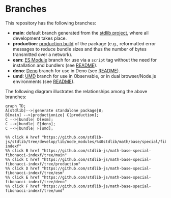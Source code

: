 <!--

@license Apache-2.0

Copyright (c) 2022 The Stdlib Authors.

Licensed under the Apache License, Version 2.0 (the "License");
you may not use this file except in compliance with the License.
You may obtain a copy of the License at

    http://www.apache.org/licenses/LICENSE-2.0

Unless required by applicable law or agreed to in writing, software
distributed under the License is distributed on an "AS IS" BASIS,
WITHOUT WARRANTIES OR CONDITIONS OF ANY KIND, either express or implied.
See the License for the specific language governing permissions and
limitations under the License.

-->

# Branches

This repository has the following branches:

-   **main**: default branch generated from the [stdlib project][stdlib-url], where all development takes place.
-   **production**: [production build][production-url] of the package (e.g., reformatted error messages to reduce bundle sizes and thus the number of bytes transmitted over a network).
-   **esm**: [ES Module][esm-url] branch for use via a `script` tag without the need for installation and bundlers (see [README][esm-readme]).
-   **deno**: [Deno][deno-url] branch for use in Deno (see [README][deno-readme]).
-   **umd**: [UMD][umd-url] branch for use in Observable, or in dual browser/Node.js environments (see [README][umd-readme]).

The following diagram illustrates the relationships among the above branches:

```mermaid
graph TD;
A[stdlib]-->|generate standalone package|B;
B[main] -->|productionize| C[production];
C -->|bundle| D[esm];
C -->|bundle| E[deno];
C -->|bundle| F[umd];

%% click A href "https://github.com/stdlib-js/stdlib/tree/develop/lib/node_modules/%40stdlib/math/base/special/fibonacci-indexf"
%% click B href "https://github.com/stdlib-js/math-base-special-fibonacci-indexf/tree/main"
%% click C href "https://github.com/stdlib-js/math-base-special-fibonacci-indexf/tree/production"
%% click D href "https://github.com/stdlib-js/math-base-special-fibonacci-indexf/tree/esm"
%% click E href "https://github.com/stdlib-js/math-base-special-fibonacci-indexf/tree/deno"
%% click F href "https://github.com/stdlib-js/math-base-special-fibonacci-indexf/tree/umd"
```

[stdlib-url]: https://github.com/stdlib-js/stdlib/tree/develop/lib/node_modules/%40stdlib/math/base/special/fibonacci-indexf
[production-url]: https://github.com/stdlib-js/math-base-special-fibonacci-indexf/tree/production
[deno-url]: https://github.com/stdlib-js/math-base-special-fibonacci-indexf/tree/deno
[deno-readme]: https://github.com/stdlib-js/math-base-special-fibonacci-indexf/blob/deno/README.md
[umd-url]: https://github.com/stdlib-js/math-base-special-fibonacci-indexf/tree/umd
[umd-readme]: https://github.com/stdlib-js/math-base-special-fibonacci-indexf/blob/umd/README.md
[esm-url]: https://github.com/stdlib-js/math-base-special-fibonacci-indexf/tree/esm
[esm-readme]: https://github.com/stdlib-js/math-base-special-fibonacci-indexf/blob/esm/README.md